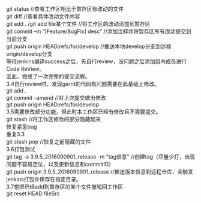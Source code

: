 git status  //查看工作区相比于暂存区有改动的文件<br>
git diff  //查看具体改动文件内容<br>
git add . /git add file某个文件  //将工作区的改动添加到暂存区<br>
git commit –m “[Feature/BugFix] desc”  //添加注释并将暂存区所有改动提交到当前分支<br>
git push origin HEAD:refs/for/develop //推送本地develop分支到远程origin/develop分支<br>
等待jenkins编译success之后，先自行review，没问题之后添加组内成员进行Code ReView。<br>
至此，完成了一次完整的提交流程。<br>
3.4自行review时，发现gerrit的代码有问题需要在此基础上修改。<br>
git add . <br>
git commit –amend //对上次提交做出修改<br>
git push origin HEAD:refs/for/develop<br>
3.5需要修改部分功能，但此时本工作区已经有修改且不需要提交。<br>
git stash  //将工作区修改的部分隐藏起来<br>
修复紧急bug<br>
重复3.3<br>
git stash pop  //恢复之前隐藏的文件<br>
3.6打包测试<br>
git tag -a 3.9.5_2016090901_release -m "tag信息"  //创建tag（尽量少打，出现问题不容易定位，以及更新信息和commitID）<br>
git push origin 3.9.5_2016090901_release  //推送版本信息到远程仓库，会触发jenkins打包并保存在指定目录。<br>
3.7想把已经add到暂存区的某个文件撤销回工作区<br>
git reset HEAD fileSrc<br>

